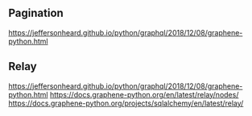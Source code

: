 ## Pagination

https://jeffersonheard.github.io/python/graphql/2018/12/08/graphene-python.html

## Relay

https://jeffersonheard.github.io/python/graphql/2018/12/08/graphene-python.html
https://docs.graphene-python.org/en/latest/relay/nodes/
https://docs.graphene-python.org/projects/sqlalchemy/en/latest/relay/
